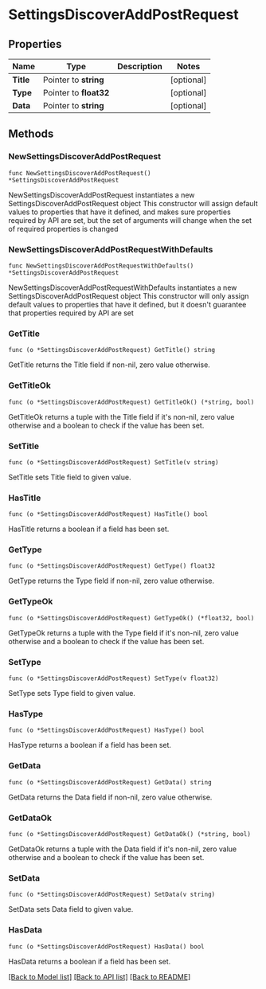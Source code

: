 # SettingsDiscoverAddPostRequest

## Properties

Name | Type | Description | Notes
------------ | ------------- | ------------- | -------------
**Title** | Pointer to **string** |  | [optional] 
**Type** | Pointer to **float32** |  | [optional] 
**Data** | Pointer to **string** |  | [optional] 

## Methods

### NewSettingsDiscoverAddPostRequest

`func NewSettingsDiscoverAddPostRequest() *SettingsDiscoverAddPostRequest`

NewSettingsDiscoverAddPostRequest instantiates a new SettingsDiscoverAddPostRequest object
This constructor will assign default values to properties that have it defined,
and makes sure properties required by API are set, but the set of arguments
will change when the set of required properties is changed

### NewSettingsDiscoverAddPostRequestWithDefaults

`func NewSettingsDiscoverAddPostRequestWithDefaults() *SettingsDiscoverAddPostRequest`

NewSettingsDiscoverAddPostRequestWithDefaults instantiates a new SettingsDiscoverAddPostRequest object
This constructor will only assign default values to properties that have it defined,
but it doesn't guarantee that properties required by API are set

### GetTitle

`func (o *SettingsDiscoverAddPostRequest) GetTitle() string`

GetTitle returns the Title field if non-nil, zero value otherwise.

### GetTitleOk

`func (o *SettingsDiscoverAddPostRequest) GetTitleOk() (*string, bool)`

GetTitleOk returns a tuple with the Title field if it's non-nil, zero value otherwise
and a boolean to check if the value has been set.

### SetTitle

`func (o *SettingsDiscoverAddPostRequest) SetTitle(v string)`

SetTitle sets Title field to given value.

### HasTitle

`func (o *SettingsDiscoverAddPostRequest) HasTitle() bool`

HasTitle returns a boolean if a field has been set.

### GetType

`func (o *SettingsDiscoverAddPostRequest) GetType() float32`

GetType returns the Type field if non-nil, zero value otherwise.

### GetTypeOk

`func (o *SettingsDiscoverAddPostRequest) GetTypeOk() (*float32, bool)`

GetTypeOk returns a tuple with the Type field if it's non-nil, zero value otherwise
and a boolean to check if the value has been set.

### SetType

`func (o *SettingsDiscoverAddPostRequest) SetType(v float32)`

SetType sets Type field to given value.

### HasType

`func (o *SettingsDiscoverAddPostRequest) HasType() bool`

HasType returns a boolean if a field has been set.

### GetData

`func (o *SettingsDiscoverAddPostRequest) GetData() string`

GetData returns the Data field if non-nil, zero value otherwise.

### GetDataOk

`func (o *SettingsDiscoverAddPostRequest) GetDataOk() (*string, bool)`

GetDataOk returns a tuple with the Data field if it's non-nil, zero value otherwise
and a boolean to check if the value has been set.

### SetData

`func (o *SettingsDiscoverAddPostRequest) SetData(v string)`

SetData sets Data field to given value.

### HasData

`func (o *SettingsDiscoverAddPostRequest) HasData() bool`

HasData returns a boolean if a field has been set.


[[Back to Model list]](../README.md#documentation-for-models) [[Back to API list]](../README.md#documentation-for-api-endpoints) [[Back to README]](../README.md)


